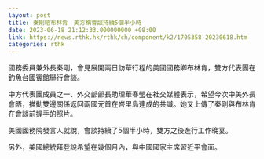 ```yaml
---
layout: post
title: 秦剛晤布林肯　美方稱會談持續5個半小時
date: 2023-06-18 21:12:33.000000000 +08:00
link: https://news.rthk.hk/rthk/ch/component/k2/1705358-20230618.htm
categories: rthk
---
```


國務委員兼外長秦剛，會見展開兩日訪華行程的美國國務卿布林肯，雙方代表團在釣魚台國賓館舉行會談。

中方代表團成員之一、外交部部長助理華春瑩在社交媒體表示，希望今次中美外長會晤，推動雙邊關係返回兩國元首在峇里島達成的共識。她又上傳了秦剛與布林肯在會談前握手的照片。

美國國務院發言人就說，會談持續了5個半小時，雙方之後進行工作晚宴。

另外，美國總統拜登說希望在幾個月內，與中國國家主席習近平會面。
